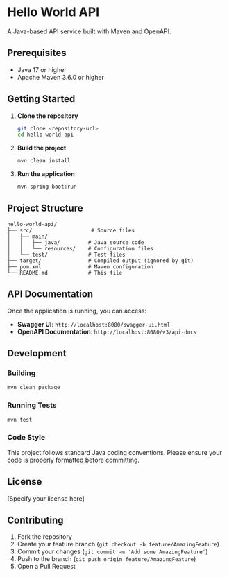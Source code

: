 # Hello World API

A Java-based API service built with Maven and OpenAPI.

## Prerequisites

- Java 17 or higher
- Apache Maven 3.6.0 or higher

## Getting Started

1. **Clone the repository**
   ```bash
   git clone <repository-url>
   cd hello-world-api
   ```

2. **Build the project**
   ```bash
   mvn clean install
   ```

3. **Run the application**
   ```bash
   mvn spring-boot:run
   ```

## Project Structure

```
hello-world-api/
├── src/                   # Source files
│   ├── main/             
│   │   ├── java/         # Java source code
│   │   └── resources/    # Configuration files
│   └── test/             # Test files
├── target/               # Compiled output (ignored by git)
├── pom.xml               # Maven configuration
└── README.md             # This file
```

## API Documentation

Once the application is running, you can access:

- **Swagger UI**: `http://localhost:8080/swagger-ui.html`
- **OpenAPI Documentation**: `http://localhost:8080/v3/api-docs`

## Development

### Building

```bash
mvn clean package
```

### Running Tests

```bash
mvn test
```

### Code Style

This project follows standard Java coding conventions. Please ensure your code is properly formatted before committing.

## License

[Specify your license here]

## Contributing

1. Fork the repository
2. Create your feature branch (`git checkout -b feature/AmazingFeature`)
3. Commit your changes (`git commit -m 'Add some AmazingFeature'`)
4. Push to the branch (`git push origin feature/AmazingFeature`)
5. Open a Pull Request
